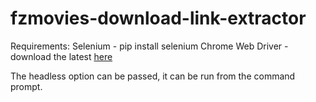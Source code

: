 # fzmovies-download-link-extractor
Requirements:
Selenium - pip install selenium
Chrome Web Driver - download the latest <a href="https://chromedriver.chromium.org/downloads">here</a>

The headless option can be passed, it can be run from the command prompt.  
